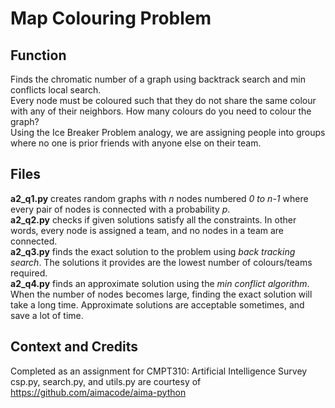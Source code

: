 # Map Colouring Problem
## Function
Finds the chromatic number of a graph using backtrack search and min conflicts
local search. <br>
Every node must be coloured such that they do not share the same colour with
any of their neighbors. How many colours do you need to colour the graph?<br>
Using the Ice Breaker Problem analogy, we are assigning people into groups where
no one is prior friends with anyone else on their team.

## Files
**a2_q1.py** creates random graphs with *n* nodes numbered *0 to n-1*
where every pair of nodes is connected with a probability *p*. <br>
**a2_q2.py** checks if given solutions satisfy all the constraints. In other words,
every node is assigned a team, and no nodes in a team are connected. <br>
**a2_q3.py** finds the exact solution to the problem using *back tracking search*.
The solutions it provides are the lowest number of colours/teams required. <br>
**a2_q4.py** finds an approximate solution using the *min conflict algorithm*.
When the number of nodes becomes large, finding the exact solution will take a
long time. Approximate solutions are acceptable sometimes, and save a lot of time.


## Context and Credits
Completed as an assignment for CMPT310: Artificial Intelligence Survey <br>
csp.py, search.py, and utils.py are courtesy of https://github.com/aimacode/aima-python
